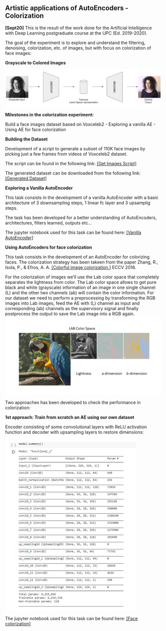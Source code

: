 ## <b>Artistic applications of AutoEncoders - Colorization</b> <br>

**[Sept20]** This is the result of the work done for the Artificial Intelligence with Deep Learning postgraduate course at the UPC (Ed. 2019-2020).

The goal of the experiment is to explore and understand the filtering, denoising, colorization, etc. of images, but with focus on colorization of face images: 

**Grayscale to Colored Images**

![Colorization concept image](https://github.com/abel-bernabeu/autoencoder/blob/master/colorization/Colorization_concept.png)

**Milestones in the colorization experiment:**

Build a face images dataset based on Voxceleb2 - Exploring a vanilla AE - Using AE for face colorization

**Building the Dataset**

Development of a script to generate a subset of 110K face images by picking just a few frames from videos of Voxceleb2 dataset.

The script can be found in the following link:
[[Get Images Script]](https://github.com/abel-bernabeu/autoencoder/blob/master/colorization/Get_Images.ipynb) <br>

The generated dataset can be downloaded from the following link:
[[Generated Dataset]](https://drive.google.com/drive/folders/1tRzBwu84J3xty2zPY3RU3rtYEppL3a3I?usp=sharing)

**Exploring a Vanilla AutoEncoder**

This task consists in the development of a vanilla AutoEncoder with a basic architecture of 3 downsampling steps, 1 linear fc layer and 3 upsamplig steps.

The task has been developed for a better understanding of AutoEncoders, architectures, filters learned, outputs etc...

The jupyter notebook used for this task can be found here: 
[[Vanilla AutoEncoder]](https://github.com/abel-bernabeu/autoencoder/blob/master/colorization/Convolutional_Autoencoder_complete.ipynb)


**Using AutoEncoders for face colorization**

This task consists in the development of an AutoEncoder for colorizing faces. The colorization strategy has been takeen from the paper Zhang, R., Isola, P., & Efros, A. A. [[Colorful image colorization.]](https://arxiv.org/abs/1603.08511) ECCV 2016.

For the colorization of images we’ll use the Lab color space that completely separates the lightness from color. The Lab color space allows to get pure black and white (grayscale) information of an image in one single channel (L) and the other two channels (ab) will contain the color information. For our dataset we need to perform a preprocessing by transforming the RGB images into Lab images, feed the AE with (L) channel as input and corresponding (ab) channels as the supervisory signal and finally postprocess the output to save the Lab image into a RGB again.
![Lab_Space](https://github.com/abel-bernabeu/autoencoder/blob/master/colorization/Lab_Space.png)

Two approaches has been developed to check the performance in colorization:

   **1st approach: Train from scratch an AE using our own dataset**

Encoder consisting of some convolutional layers with ReLU activation function and decoder with upsampling layers to restore dimensions:
![Architecture 1st](https://github.com/abel-bernabeu/autoencoder/blob/master/colorization/Architecture_1st.png)


The jupyter notebook used for this task can be found here: 
[[Face colorization]](https://github.com/abel-bernabeu/autoencoder/blob/master/colorization/Colorization_05_Adam_mse%2BTransfer_Learning.ipynb)
